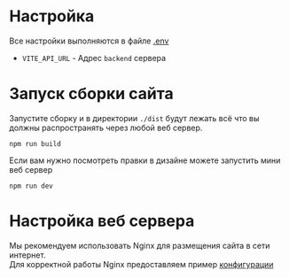 # Настройка 

Все настройки выполняются в файле [.env](https://github.com/AuroraTeam/EasyCabinet/blob/master/packages/frontend/.env)

- `VITE_API_URL` - Адрес `backend` сервера

# Запуск сборки сайта

Запустите сборку и в директории `./dist` будут лежать всё что вы должны распространять через любой веб сервер.

```
npm run build
```

Если вам нужно посмотреть правки в дизайне можете запустить мини веб сервер

```
npm run dev
```

# Настройка веб сервера

Мы рекомендуем использовать Nginx для размещения сайта в сети интернет.\
Для корректной работы Nginx предоставляем пример [конфигурации](https://github.com/AuroraTeam/EasyCabinet/blob/master/packages/frontend/nginx.conf)